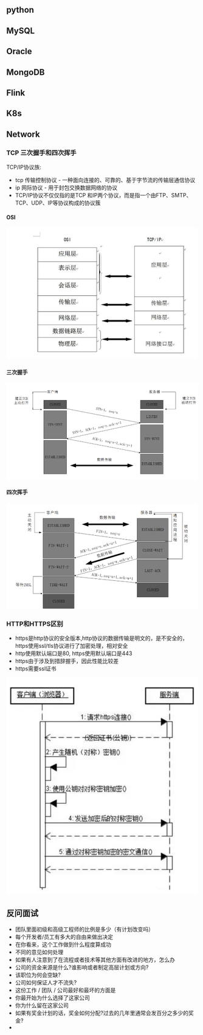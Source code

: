 ## python 

## MySQL 

## Oracle 

## MongoDB 

## Flink 

## K8s 

## Network
### TCP 三次握手和四次挥手
TCP/IP协议族: 
- tcp 传输控制协议 - 一种面向连接的、可靠的、基于字节流的传输层通信协议
- ip 网际协议 - 用于封包交换数据网络的协议
- TCP/IP协议不仅仅指的是TCP 和IP两个协议，而是指一个由FTP、SMTP、TCP、UDP、IP等协议构成的协议簇

#### OSI
![tcp-ip](../png/tcp-ip.png)
#### 三次握手
![tcp-hack](../png/tcp-hack.png)
#### 四次挥手
![tcp-close](../png/tcp-close.png)

### HTTP和HTTPS区别
- https是http协议的安全版本,http协议的数据传输是明文的，是不安全的，https使用ssl/tls协议进行了加密处理，相对安全
- http使用默认端口是80, https使用默认端口是443
- https由于涉及到措辞握手，因此性能比较差
- https需要ssl证书

![https](../png/https.png)


## 反问面试
- 团队里面初级和高级工程师的比例是多少（有计划改变吗）
- 每个开发者/员工有多大的自由来做出决定
- 在你看来，这个工作做到什么程度算成功
- 不同的意见如何处理
- 如果有人注意到了在流程或者技术等其他方面有改进的地方，怎么办
- 公司的资金来源是什么?谁影响或者制定高层计划或方向?
- 该职位为何会空缺?
- 公司如何保证人才不流失?
- 这份工作 / 团队 / 公司最好和最坏的方面是
- 你最开始为什么选择了这家公司
- 你为什么留在这家公司
- 如果有奖金计划的话，奖金如何分配?过去的几年里通常会发百分之多少的奖金?
- 